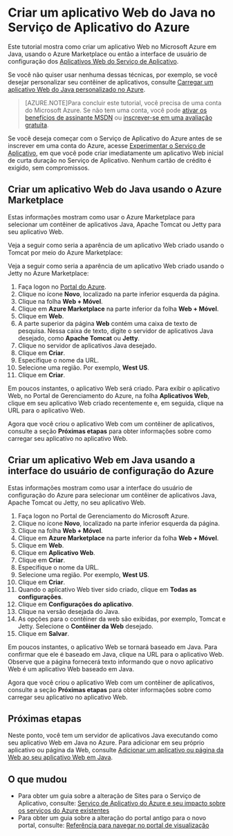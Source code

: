 <properties
	pageTitle="Criar um aplicativo Web do Java no Serviço de Aplicativo do Azure"
	description="Este tutorial mostra como implantar um aplicativo Web do Java no Serviço de Aplicativo do Azure."
	services="app-service\web"
	documentationCenter="java"
	authors="rmcmurray"
	manager="wpickett"
	editor="jimbe"/>
<tags
	ms.service="app-service-web"
	ms.workload="web"
	ms.tgt_pltfrm="na"
	ms.devlang="Java"
	ms.topic="hero-article"
	ms.date="06/03/2015"
	ms.author="robmcm"/>

# Criar um aplicativo Web do Java no Serviço de Aplicativo do Azure

Este tutorial mostra como criar um aplicativo Web no Microsoft Azure em Java, usando o Azure Marketplace ou então a interface de usuário de configuração dos [Aplicativos Web do Serviço de Aplicativo](http://go.microsoft.com/fwlink/?LinkId=529714).

Se você não quiser usar nenhuma dessas técnicas, por exemplo, se você desejar personalizar seu contêiner de aplicativos, consulte [Carregar um aplicativo Web do Java personalizado no Azure](web-sites-java-custom-upload.md).

> [AZURE.NOTE]Para concluir este tutorial, você precisa de uma conta do Microsoft Azure. Se não tem uma conta, você pode <a href="/pt-br/pricing/member-offers/msdn-benefits-details/?WT.mc_id=A261C142F" target="_blank">ativar os benefícios de assinante MSDN</a> ou <a href="/pt-br/pricing/free-trial/?WT.mc_id=A261C142F" target="_blank">inscrever-se em uma avaliação gratuita</a>.

Se você deseja começar com o Serviço de Aplicativo do Azure antes de se inscrever em uma conta do Azure, acesse [Experimentar o Serviço de Aplicativo](http://go.microsoft.com/fwlink/?LinkId=523751), em que você pode criar imediatamente um aplicativo Web inicial de curta duração no Serviço de Aplicativo. Nenhum cartão de crédito é exigido, sem compromissos.

## Criar um aplicativo Web do Java usando o Azure Marketplace

Estas informações mostram como usar o Azure Marketplace para selecionar um contêiner de aplicativos Java, Apache Tomcat ou Jetty para seu aplicativo Web.

Veja a seguir como seria a aparência de um aplicativo Web criado usando o Tomcat por meio do Azure Marketplace:

<!--todo:![Web app using Apache Tomcat](./media/web-sites-java-get-started/tomcat.png)-->

Veja a seguir como seria a aparência de um aplicativo Web criado usando o Jetty no Azure Marketplace:

<!--todo:![Web app using Jetty](./media/web-sites-java-get-started/jetty.png)-->

1. Faça logon no [Portal do Azure](http://go.microsoft.com/fwlink/?LinkId=529715).
2. Clique no ícone **Novo**, localizado na parte inferior esquerda da página.
3. Clique na folha **Web + Móvel**.
4. Clique em **Azure Marketplace** na parte inferior da folha **Web + Móvel**.
5. Clique em **Web**.
6. A parte superior da página **Web** contém uma caixa de texto de pesquisa. Nessa caixa de texto, digite o servidor de aplicativos Java desejado, como **Apache Tomcat** ou **Jetty**.
4. Clique no servidor de aplicativos Java desejado.
5. Clique em **Criar**.
6. Especifique o nome da URL.
6. Selecione uma região. Por exemplo, **West US**.
7. Clique em **Criar**.

Em poucos instantes, o aplicativo Web será criado. Para exibir o aplicativo Web, no Portal de Gerenciamento do Azure, na folha **Aplicativos Web**, clique em seu aplicativo Web criado recentemente e, em seguida, clique na URL para o aplicativo Web.

Agora que você criou o aplicativo Web com um contêiner de aplicativos, consulte a seção **Próximas etapas** para obter informações sobre como carregar seu aplicativo no aplicativo Web.

## Criar um aplicativo Web em Java usando a interface do usuário de configuração do Azure

Estas informações mostram como usar a interface do usuário de configuração do Azure para selecionar um contêiner de aplicativos Java, Apache Tomcat ou Jetty, no seu aplicativo Web.

1. Faça logon no Portal de Gerenciamento do Microsoft Azure.
2. Clique no ícone **Novo**, localizado na parte inferior esquerda da página.
3. Clique na folha **Web + Móvel**.
4. Clique em **Azure Marketplace** na parte inferior da folha **Web + Móvel**.
5. Clique em **Web**.
6. Clique em **Aplicativo Web**.
7. Clique em **Criar**.
8. Especifique o nome da URL.
9. Selecione uma região. Por exemplo, **West US**.
10. Clique em **Criar**.
11. Quando o aplicativo Web tiver sido criado, clique em **Todas as configurações**.
12. Clique em **Configurações do aplicativo**.
13. Clique na versão desejada do Java.
14. As opções para o contêiner da web são exibidas, por exemplo, Tomcat e Jetty. Selecione o **Contêiner da Web** desejado.
15. Clique em **Salvar**.

Em poucos instantes, o aplicativo Web se tornará baseado em Java. Para confirmar que ele é baseado em Java, clique na URL para o aplicativo Web. Observe que a página fornecerá texto informando que o novo aplicativo Web é um aplicativo Web baseado em Java.

Agora que você criou o aplicativo Web com um contêiner de aplicativos, consulte a seção **Próximas etapas** para obter informações sobre como carregar seu aplicativo no aplicativo Web.

## Próximas etapas

Neste ponto, você tem um servidor de aplicativos Java executando como seu aplicativo Web em Java no Azure. Para adicionar em seu próprio aplicativo ou página da Web, consulte [Adicionar um aplicativo ou página da Web ao seu aplicativo Web em Java](web-sites-java-add-app.md).

## O que mudou
* Para obter um guia sobre a alteração de Sites para o Serviço de Aplicativo, consulte: [Serviço de Aplicativo do Azure e seu impacto sobre os serviços do Azure existentes](http://go.microsoft.com/fwlink/?LinkId=529714)
* Para obter um guia sobre a alteração do portal antigo para o novo portal, consulte: [Referência para navegar no portal de visualização](http://go.microsoft.com/fwlink/?LinkId=529715)
 

<!---HONumber=62-->